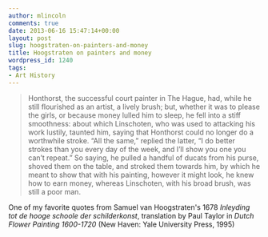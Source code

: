```yaml
---
author: mlincoln
comments: true
date: 2013-06-16 15:47:14+00:00
layout: post
slug: hoogstraten-on-painters-and-money
title: Hoogstraten on painters and money
wordpress_id: 1240
tags:
- Art History
---
```


> Honthorst, the successful court painter in The Hague, had, while he still flourished as an artist, a lively brush; but, whether it was to please the girls, or because money lulled him to sleep, he fell into a stiff smoothness: about which Linschoten, who was used to attacking his work lustily, taunted him, saying that Honthorst could no longer do a worthwhile stroke. “All the same,” replied the latter, “I do better strokes than you every day of the week, and I’ll show you one you can’t repeat.” So saying, he pulled a handful of ducats from his purse, shoved them on the table, and stroked them towards him, by which he meant to show that with his painting, however it might look, he knew how to earn money, whereas Linschoten, with his broad brush, was still a poor man.


One of my favorite quotes from Samuel van Hoogstraten's 1678 *Inleyding tot de hooge schoole der schilderkonst*, translation by Paul Taylor in *Dutch Flower Painting 1600-1720* (New Haven: Yale University Press, 1995)
